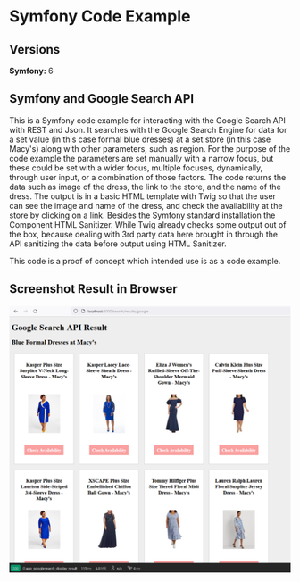 # Symfony Code Example

## Versions

**Symfony:** 6

## Symfony and Google Search API

This is a Symfony code example for interacting with the Google Search API with REST and Json. 
It searches with the Google Search Engine for data for a set value (in this case formal blue dresses) at a set store (in this case Macy's) along with other parameters, such as region. For the purpose of the code example the parameters are set manually with a narrow focus, but these could be set with a wider focus, multiple focuses, dynamically,  through user input, or a combination of those factors. The code returns the data such as image of the dress, the link to the store, and the name of the dress. The output is in a basic HTML template with Twig so that the user can see the image and name of the dress, and check the availability at the store by clicking on a link. Besides the Symfony standard installation the Component HTML Sanitizer. While Twig already checks some output out of the box, because dealing with 3rd party data here brought in through the API sanitizing the data before output using HTML Sanitizer.  

This code is a proof of concept which intended use is as a code example. 

## Screenshot Result in Browser

![alt text](screenshot_code_example_symfony.png)
